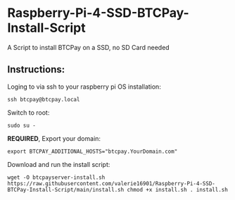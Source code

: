 # Raspberry-Pi-4-SSD-BTCPay-Install-Script
A Script to install BTCPay on a SSD, no SD Card needed

## Instructions:

Loging to via ssh to your raspberry pi OS installation:

`ssh btcpay@btcpay.local`

Switch to root:

`sudo su -`

**REQUIRED**, Export your domain:

`export BTCPAY_ADDITIONAL_HOSTS="btcpay.YourDomain.com"`

Download and run the install script:

`wget -O btcpayserver-install.sh https://raw.githubusercontent.com/valerie16901/Raspberry-Pi-4-SSD-BTCPay-Install-Script/main/install.sh
chmod +x install.sh
. install.sh`
